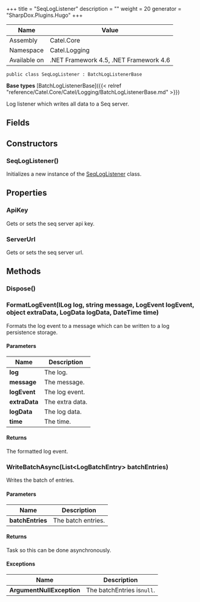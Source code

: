 

+++
title = "SeqLogListener" 
description = ""
weight = 20
generator = "SharpDox.Plugins.Hugo"
+++

Name|Value
---|---
Assembly|Catel.Core
Namespace|Catel.Logging
Available on|.NET Framework 4.5, .NET Framework 4.6

```
public class SeqLogListener : BatchLogListenerBase
```

**Base types**
[BatchLogListenerBase]({{< relref "reference/Catel.Core/Catel/Logging/BatchLogListenerBase.md" >}})

Log listener which writes all data to a Seq server.

## Fields

## Constructors

### SeqLogListener()

Initializes a new instance of the [SeqLogListener](#) class.

## Properties

### ApiKey

Gets or sets the seq server api key.

### ServerUrl

Gets or sets the seq server url.

## Methods

### Dispose()

### FormatLogEvent(ILog log, string message, LogEvent logEvent, object extraData, LogData logData, DateTime time)

Formats the log event to a message which can be written to a log persistence storage.

#### Parameters

Name|Description
---|---
**log**|The log.
**message**|The message.
**logEvent**|The log event.
**extraData**|The extra data.
**logData**|The log data.
**time**|The time.

#### Returns

The formatted log event.

### WriteBatchAsync(List&lt;LogBatchEntry&gt; batchEntries)

Writes the batch of entries.

#### Parameters

Name|Description
---|---
**batchEntries**|The batch entries.

#### Returns

Task so this can be done asynchronously.

#### Exceptions

Name|Description
---|---
**ArgumentNullException**|The batchEntries is`null`.

